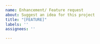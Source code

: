 ```yaml
---
name: Enhancement/ Feature request
about: Suggest an idea for this project
title: "[FEATURE]"
labels: ''
assignees: ''

---
```


<!--

This is a blank slate! Have fun, please abide by our [Etiquette](https://github.com/chocolatey/choco/blob/master/README.md#etiquette-regarding-communication) when communicating on this repository.
